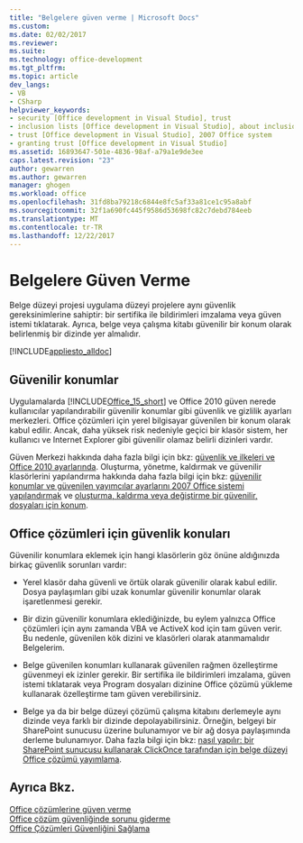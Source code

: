 ```yaml
---
title: "Belgelere güven verme | Microsoft Docs"
ms.custom: 
ms.date: 02/02/2017
ms.reviewer: 
ms.suite: 
ms.technology: office-development
ms.tgt_pltfrm: 
ms.topic: article
dev_langs:
- VB
- CSharp
helpviewer_keywords:
- security [Office development in Visual Studio], trust
- inclusion lists [Office development in Visual Studio], about inclusion lists
- trust [Office development in Visual Studio], 2007 Office system
- granting trust [Office development in Visual Studio]
ms.assetid: 16893647-501e-4836-98af-a79a1e9de3ee
caps.latest.revision: "23"
author: gewarren
ms.author: gewarren
manager: ghogen
ms.workload: office
ms.openlocfilehash: 31fd8ba79218c6844e8fc5af33a81ce1c95a8abf
ms.sourcegitcommit: 32f1a690fc445f9586d53698fc82c7debd784eeb
ms.translationtype: MT
ms.contentlocale: tr-TR
ms.lasthandoff: 12/22/2017
---
```

# <a name="granting-trust-to-documents"></a>Belgelere Güven Verme
  Belge düzeyi projesi uygulama düzeyi projelere aynı güvenlik gereksinimlerine sahiptir: bir sertifika ile bildirimleri imzalama veya güven istemi tıklatarak. Ayrıca, belge veya çalışma kitabı güvenilir bir konum olarak belirlenmiş bir dizinde yer almalıdır.  
  
 [!INCLUDE[appliesto_alldoc](../vsto/includes/appliesto-alldoc-md.md)]  
  
## <a name="trusted-locations"></a>Güvenilir konumlar  
 Uygulamalarda [!INCLUDE[Office_15_short](../vsto/includes/office-15-short-md.md)] ve Office 2010 güven nerede kullanıcılar yapılandırabilir güvenilir konumlar gibi güvenlik ve gizlilik ayarları merkezleri. Office çözümleri için yerel bilgisayar güvenilen bir konum olarak kabul edilir. Ancak, daha yüksek risk nedeniyle geçici bir klasör sistem, her kullanıcı ve Internet Explorer gibi güvenilir olamaz belirli dizinleri vardır.  
  
 Güven Merkezi hakkında daha fazla bilgi için bkz: [güvenlik ve ilkeleri ve Office 2010 ayarlarında](http://go.microsoft.com/fwlink/?LinkId=89202). Oluşturma, yönetme, kaldırmak ve güvenilir klasörlerini yapılandırma hakkında daha fazla bilgi için bkz: [güvenilir konumlar ve güvenilen yayımcılar ayarlarını 2007 Office sistemi yapılandırmak](http://go.microsoft.com/fwlink/?LinkId=89203) ve [oluşturma, kaldırma veya değiştirme bir güvenilir, dosyaları için konum](https://support.office.com/en-au/article/Create-remove-or-change-a-trusted-location-for-your-files-f5151879-25ea-4998-80a5-4208b3540a62).  
  
## <a name="security-considerations-for-office-solutions"></a>Office çözümleri için güvenlik konuları  
 Güvenilir konumlara eklemek için hangi klasörlerin göz önüne aldığınızda birkaç güvenlik sorunları vardır:  
  
-   Yerel klasör daha güvenli ve örtük olarak güvenilir olarak kabul edilir. Dosya paylaşımları gibi uzak konumlar güvenilir konumlar olarak işaretlenmesi gerekir.  
  
-   Bir dizin güvenilir konumlara eklediğinizde, bu eylem yalnızca Office çözümleri için aynı zamanda VBA ve ActiveX kod için tam güven verir. Bu nedenle, güvenilen kök dizini ve klasörleri olarak atanmamalıdır Belgelerim.  
  
-   Belge güvenilen konumları kullanarak güvenilen rağmen özelleştirme güvenmeyi ek izinler gerekir. Bir sertifika ile bildirimleri imzalama, güven istemi tıklatarak veya Program dosyaları dizinine Office çözümü yükleme kullanarak özelleştirme tam güven verebilirsiniz.  
  
-   Belge ya da bir belge düzeyi çözümü çalışma kitabını derlemeyle aynı dizinde veya farklı bir dizinde depolayabilirsiniz. Örneğin, belgeyi bir SharePoint sunucusu üzerine bulunamıyor ve bir ağ dosya paylaşımında derleme bulunamıyor. Daha fazla bilgi için bkz: [nasıl yapılır: bir SharePoint sunucusu kullanarak ClickOnce tarafından için belge düzeyi Office çözümü yayımlama](http://msdn.microsoft.com/en-us/2408e809-fb78-42a1-9152-00afa1522e58).  
  
## <a name="see-also"></a>Ayrıca Bkz.  
 [Office çözümlerine güven verme](../vsto/granting-trust-to-office-solutions.md)   
 [Office çözüm güvenliğinde sorunu giderme](../vsto/troubleshooting-office-solution-security.md)   
 [Office Çözümleri Güvenliğini Sağlama](../vsto/securing-office-solutions.md)  
  
  